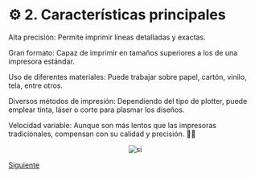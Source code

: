 # ⚙️ 2. Características principales

Alta precisión: Permite imprimir líneas detalladas y exactas.

Gran formato: Capaz de imprimir en tamaños superiores a los de una impresora estándar.

Uso de diferentes materiales: Puede trabajar sobre papel, cartón, vinilo, tela, entre otros.

Diversos métodos de impresión: Dependiendo del tipo de plotter, puede emplear tinta, láser o corte para plasmar los diseños.

Velocidad variable: Aunque son más lentos que las impresoras tradicionales, compensan con su calidad y precisión. 📏✨

<div align="center">
  <img src="img/plotter2.jgp" alt="si" />
</div>

[Siguiente](tipos.md)
